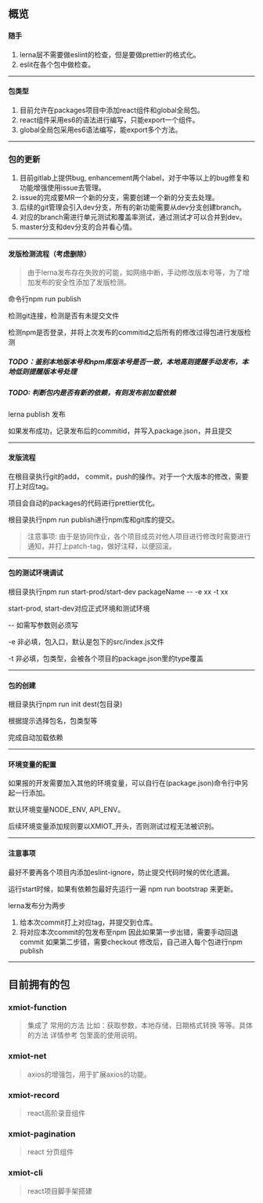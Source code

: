 ## 概览

#### 随手
1. lerna层不需要做eslint的检查，但是要做prettier的格式化。
2. eslit在各个包中做检查。

---

#### 包类型
1. 目前允许在packages项目中添加react组件和global全局包。
2. react组件采用es6的语法进行编写，只能export一个组件。
3. global全局包采用es6语法编写，能export多个方法。

---

### 包的更新
1. 目前gitlab上提供bug, enhancement两个label，对于中等以上的bug修复和功能增强使用issue去管理。
2. issue的完成要MR一个新的分支，需要创建一个新的分支去处理。
3. 后续的git管理会引入dev分支，所有的新功能需要从dev分支创建branch。
4. 对应的branch需进行单元测试和覆盖率测试，通过测试才可以合并到dev。
5. master分支和dev分支的合并看心情。

---

#### 发版检测流程（考虑删除）
>由于lerna发布存在失败的可能，如网络中断，手动修改版本号等，为了增加发布的安全性添加了发版检测。

命令行npm run publish

检测git连接，检测是否有未提交文件

检测npm是否登录，并将上次发布的commitid之后所有的修改过得包进行发版检测

##### TODO：鉴别本地版本号和npm库版本号是否一致，本地高则提醒手动发布，本地低则提醒版本号处理 
##### TODO: 判断包内是否有新的依赖，有则发布前加载依赖

lerna publish 发布

如果发布成功，记录发布后的commitid，并写入package.json，并且提交

---

#### 发版流程
在根目录执行git的add， commit，push的操作。对于一个大版本的修改，需要打上对应tag。

项目会自动的packages的代码进行prettier优化。

根目录执行npm run publish进行npm库和git库的提交。

>注意事项: 由于是协同作业，各个项目成员对他人项目进行修改时需要进行通知，并打上patch-tag，做好注释，以便回滚。

---

#### 包的测试环境调试
根目录执行npm run start-prod/start-dev packageName -- -e xx -t xx

start-prod, start-dev对应正式环境和测试环境

-- 如需写参数则必须写

-e 非必填，包入口，默认是包下的src/index.js文件

-t 非必填，包类型，会被各个项目的package.json里的type覆盖 

---

#### 包的创建
根目录执行npm run init dest(包目录)

根据提示选择包名，包类型等

完成自动加载依赖

---

#### 环境变量的配置
如果报的开发需要加入其他的环境变量，可以自行在(package.json)命令行中另起一行添加。

默认环境变量NODE_ENV, API_ENV。

后续环境变量添加规则要以XMIOT_开头，否则测试过程无法被识别。

---

#### 注意事项
最好不要再各个项目内添加eslint-ignore，防止提交代码时候的优化遗漏。

运行start时候，如果有依赖包最好先运行一遍 npm run bootstrap 来更新。

lerna发布分为两步
  1. 给本次commit打上对应tag，并提交到仓库。
  2. 将对应本次commit的包发布至npm
  因此如果第一步出错，需要手动回退commit
  如果第二步错，需要checkout 修改后，自己进入每个包进行npm publish

---

## 目前拥有的包

### xmiot-function 
> 集成了 常用的方法 比如：获取参数，本地存储，日期格式转换 等等。具体的方法 详情参考 包里面的使用说明。

### xmiot-net
> axios的增强包，用于扩展axios的功能。

### xmiot-record
> react高阶录音组件

### xmiot-pagination
> react 分页组件

### xmiot-cli
> react项目脚手架搭建